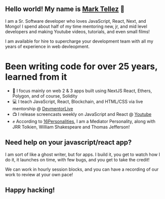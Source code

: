 ## Hello world! My name is [Mark Tellez] 👋

I am a Sr. Software developer who loves JavaScript, React, Next, and Mongo! I spend about half of my time mentoring new, jr, and mid level developers and making Youtube videos, tutorials, and even small films!

I am available for hire to supercharge your development team with all my years of experience in web devleopment.

# Been writing code for over 25 years, learned from it

- :tada: I focus mainly on web 2 & 3 apps built using NextJS React, Ethers, Polygon, and of course, Solidity
- :computer: I teach JavaScript, React, Blockchain, and HTML/CSS via live mentorship @ [DevmentorLive]
- :tv: I release screencasts weekly on JavaScript and React @ [Youtube]
- :fist: According to [16Personalities], I am a Mediator Personality, along with JRR Tolkien, William Shakespeare and Thomas Jefferson!

## Need help on your javascript/react app?

I am sort of like a ghost writer, but for apps. I build it, you get to watch how I do it, it launches on time, with few bugs, and you get to take the credit!

We can work in hourly session blocks, and you can have a recording of our work to review at your own pace!


## Happy hacking!

[devmentorlive]: https://devmentor.live/?utm_source=github&utm_medium=readme&utm_campaign=about%20me
[Mark Tellez]: https://marktellez.com/?utm_source=github&utm_medium=readme&utm_campaign=about%20me
[youtube]: https://youtube.com/c/devmentorlive?utm_source=github&utm_medium=readme&utm_campaign=about%20me
[16personalities]: https://www.16personalities.com/profiles/3cb740f62f842


